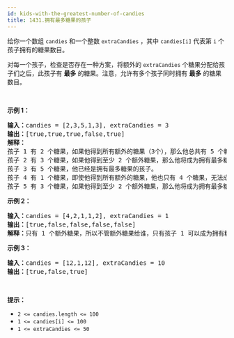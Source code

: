```yaml
---
id: kids-with-the-greatest-number-of-candies
title: 1431.拥有最多糖果的孩子
---
```

给你一个数组 <code>candies</code> 和一个整数 <code>extraCandies</code> ，其中 <code>candies[i]</code> 代表第 <code>i</code> 个孩子拥有的糖果数目。

对每一个孩子，检查是否存在一种方案，将额外的 <code>extraCandies</code> 个糖果分配给孩子们之后，此孩子有 **最多** 的糖果。注意，允许有多个孩子同时拥有 **最多** 的糖果数目。

 

**示例 1：**


<pre><strong>输入：</strong>candies = [2,3,5,1,3], extraCandies = 3<br/><strong>输出：</strong>[true,true,true,false,true] <br/><strong>解释：</strong><br/>孩子 1 有 2 个糖果，如果他得到所有额外的糖果（3个），那么他总共有 5 个糖果，他将成为拥有最多糖果的孩子。<br/>孩子 2 有 3 个糖果，如果他得到至少 2 个额外糖果，那么他将成为拥有最多糖果的孩子。<br/>孩子 3 有 5 个糖果，他已经是拥有最多糖果的孩子。<br/>孩子 4 有 1 个糖果，即使他得到所有额外的糖果，他也只有 4 个糖果，无法成为拥有糖果最多的孩子。<br/>孩子 5 有 3 个糖果，如果他得到至少 2 个额外糖果，那么他将成为拥有最多糖果的孩子。<br/></pre>

**示例 2：**


<pre><strong>输入：</strong>candies = [4,2,1,1,2], extraCandies = 1<br/><strong>输出：</strong>[true,false,false,false,false] <br/><strong>解释：</strong>只有 1 个额外糖果，所以不管额外糖果给谁，只有孩子 1 可以成为拥有糖果最多的孩子。<br/></pre>

**示例 3：**


<pre><strong>输入：</strong>candies = [12,1,12], extraCandies = 10<br/><strong>输出：</strong>[true,false,true]<br/></pre>

 

**提示：**


- <code>2 &lt;= candies.length &lt;= 100</code>
- <code>1 &lt;= candies[i] &lt;= 100</code>
- <code>1 &lt;= extraCandies &lt;= 50</code>
